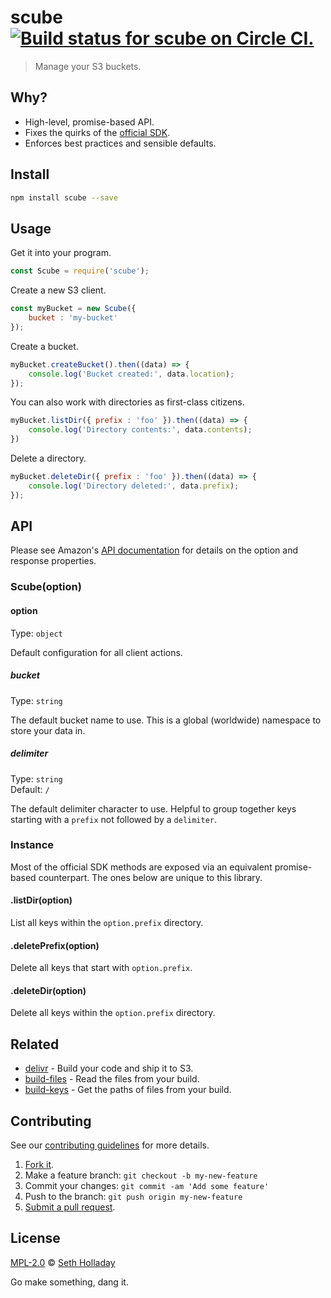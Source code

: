 # scube [![Build status for scube on Circle CI.](https://img.shields.io/circleci/project/sholladay/scube/master.svg "Circle Build Status")](https://circleci.com/gh/sholladay/scube "Scube Builds")

> Manage your S3 buckets.

## Why?

 - High-level, promise-based API.
 - Fixes the quirks of the [official SDK](https://github.com/aws/aws-sdk-js).
 - Enforces best practices and sensible defaults.

## Install

```sh
npm install scube --save
```

## Usage

Get it into your program.

```js
const Scube = require('scube');
```

Create a new S3 client.

```js
const myBucket = new Scube({
    bucket : 'my-bucket'
});
```

Create a bucket.

```js
myBucket.createBucket().then((data) => {
    console.log('Bucket created:', data.location);
});
```

You can also work with directories as first-class citizens.

```js
myBucket.listDir({ prefix : 'foo' }).then((data) => {
    console.log('Directory contents:', data.contents);
})
```

Delete a directory.

```js
myBucket.deleteDir({ prefix : 'foo' }).then((data) => {
    console.log('Directory deleted:', data.prefix);
});
```

## API

Please see Amazon's [API documentation](http://docs.aws.amazon.com/AWSJavaScriptSDK/latest/AWS/S3.html) for details on the option and response properties.

### Scube(option)

#### option

Type: `object`

Default configuration for all client actions.

##### bucket

Type: `string`

The default bucket name to use. This is a global (worldwide) namespace to store your data in.

##### delimiter

Type: `string`<br>
Default: `/`

The default delimiter character to use. Helpful to group together keys starting with a `prefix` not followed by a `delimiter`.

### Instance

Most of the official SDK methods are exposed via an equivalent promise-based counterpart. The ones below are unique to this library.

#### .listDir(option)

List all keys within the `option.prefix` directory.

#### .deletePrefix(option)

Delete all keys that start with `option.prefix`.

#### .deleteDir(option)

Delete all keys within the `option.prefix` directory.

## Related

 - [delivr](https://github.com/sholladay/delivr) - Build your code and ship it to S3.
 - [build-files](https://github.com/sholladay/build-files) - Read the files from your build.
 - [build-keys](https://github.com/sholladay/build-keys) - Get the paths of files from your build.

## Contributing

See our [contributing guidelines](https://github.com/sholladay/scube/blob/master/CONTRIBUTING.md "The guidelines for participating in this project.") for more details.

1. [Fork it](https://github.com/sholladay/scube/fork).
2. Make a feature branch: `git checkout -b my-new-feature`
3. Commit your changes: `git commit -am 'Add some feature'`
4. Push to the branch: `git push origin my-new-feature`
5. [Submit a pull request](https://github.com/sholladay/scube/compare "Submit code to this project for review.").

## License

[MPL-2.0](https://github.com/sholladay/scube/blob/master/LICENSE "The license for scube.") © [Seth Holladay](http://seth-holladay.com "Author of scube.")

Go make something, dang it.
